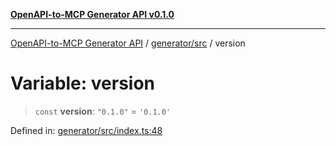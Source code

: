[**OpenAPI-to-MCP Generator API v0.1.0**](../../../README.md)

***

[OpenAPI-to-MCP Generator API](../../../modules.md) / [generator/src](../README.md) / version

# Variable: version

> `const` **version**: `"0.1.0"` = `'0.1.0'`

Defined in: [generator/src/index.ts:48](https://github.com/salacoste/openapi-mcp-generator/blob/fda5c6400a831cddbad9eacd652e11b2f7410b22/packages/generator/src/index.ts#L48)

